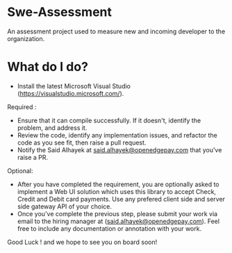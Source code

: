# Swe-Assessment
An assessment project used to measure new and incoming developer to the organization.

# What do I do?
- Install the latest Microsoft Visual Studio (https://visualstudio.microsoft.com/).

Required :
- Ensure that it can compile successfully. If it doesn't, identify the problem, and address it. 
- Review the code, identify any implementation issues, and refactor the code as you see fit, then raise a pull request. 
- Notify the Said Alhayek at said.alhayek@openedgepay.com that you've raise a PR. 

Optional: 
- After you have completed the requirement, you are optionally asked to implement a Web UI solution which uses this library to accept Check, Credit and Debit card payments. Use any prefered client side and server side gateway API of your choice. 
- Once you've complete the previous step, please submit your work via email to the hiring manager at (said.alhayek@openedgepay.com). Feel free to include any documentation or annotation with your work. 

Good Luck ! and we hope to see you on board soon!
